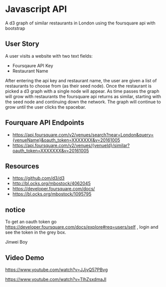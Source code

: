 # Javascript API
A d3 graph of similar restaurants in London using the foursquare api with bootstrap

## User Story
A user visits a website with two text fields: 
- Foursqaure API Key
- Restaurant Name

After entering the api key and restaurant name, the user are given a list of restaurants to choose from (as their seed node). Once the restaurant is picked a d3 graph with a single node will appear. As time passes the graph will grow with restaurants the foursquare api returns as similar, starting with the seed node and continuing down the network. The graph will continue to grow until the user clicks the spacebar.

## Fourquare API Endpoints
- https://api.foursquare.com/v2/venues/search?near=London&query={venueName}&oauth_token=XXXXXXX&v=20161005
- https://api.foursquare.com/v2/venues/{venueId}/similar?oauth_token=XXXXXXX&v=20161005

## Resources
- https://github.com/d3/d3
- http://bl.ocks.org/mbostock/4062045
- https://developer.foursquare.com/docs/
- https://bl.ocks.org/mbostock/1095795


## notice
To get an oauth token go https://developer.foursquare.com/docs/explore#req=users/self , login and see the token in the grey box.


Jinwei Boy


## Video Demo
https://www.youtube.com/watch?v=JJjvQ57PBvg

https://www.youtube.com/watch?v=TlhZsxdmaJI
